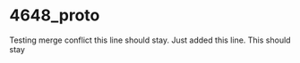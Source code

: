 # 4648_proto
Testing merge conflict this line should stay.
Just added this line.  This should stay   